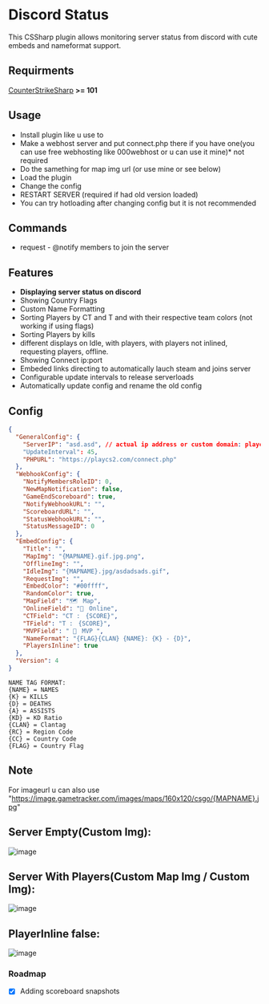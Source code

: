 # Discord Status
This CSSharp plugin allows monitoring server status from discord with cute embeds and nameformat support.

## Requirments
[CounterStrikeSharp](https://github.com/roflmuffin/CounterStrikeSharp/) **>= 101**

## Usage
- Install plugin like u use to
- Make a webhost server and put connect.php there if you have one(you can use free webhosting like 000webhost or u can use it mine)* not required
- Do the samething for map img url (or use mine or see below)
- Load the plugin
- Change the config
- RESTART SERVER (required if had old version loaded)
- You can try hotloading after changing config but it is not recommended
## Commands
- request - @notify members to join the server
## Features
- **Displaying server status on discord**
- Showing Country Flags
- Custom Name Formatting
- Sorting Players by CT and T and with their respective team colors (not working if using flags)
- Sorting Players by kills
- different displays on Idle, with players, with players not inlined, requesting players, offline.
- Showing Connect ip:port
- Embeded links directing to automatically lauch steam and joins server
- Configurable update intervals to release serverloads
- Automatically update config and rename the old config

## Config
```json
{
  "GeneralConfig": {
    "ServerIP": "asd.asd", // actual ip address or custom domain: playcs2.com
    "UpdateInterval": 45,
    "PHPURL": "https://playcs2.com/connect.php"
  },
  "WebhookConfig": {
    "NotifyMembersRoleID": 0,
    "NewMapNotification": false,
    "GameEndScoreboard": true,
    "NotifyWebhookURL": "",
    "ScoreboardURL": "",
    "StatusWebhookURL": "",
    "StatusMessageID": 0
  },
  "EmbedConfig": {
    "Title": "",
    "MapImg": "{MAPNAME}.gif.jpg.png",
    "OfflineImg": "",
    "IdleImg": "{MAPNAME}.jpg/asdadsads.gif",
    "RequestImg": "",
    "EmbedColor": "#00ffff",
    "RandomColor": true,
    "MapField": "🗺️ㅤMap",
    "OnlineField": "👥ㅤOnline",
    "CTField": "CT :ㅤ{SCORE}",
    "TField": "T :ㅤ{SCORE}",
    "MVPField": " 👑ㅤMVP ",
    "NameFormat": "{FLAG}{CLAN} {NAME}: {K} - {D}",
    "PlayersInline": true
  },
  "Version": 4
}
```
```
NAME TAG FORMAT:
{NAME} = NAMES
{K} = KILLS
{D} = DEATHS
{A} = ASSISTS
{KD} = KD Ratio
{CLAN} = Clantag
{RC} = Region Code
{CC} = Country Code
{FLAG} = Country Flag
```
## Note
For imageurl u can also use "https://image.gametracker.com/images/maps/160x120/csgo/{MAPNAME}.jpg"

## Server Empty(Custom Img):
![image](https://github.com/Tian7777/DiscordStatus/assets/41808115/ec6b771e-8518-4bcc-8965-6c575e584f76)
## Server With Players(Custom Map Img / Custom Img):
![image](https://github.com/Tian7777/DiscordStatus/assets/41808115/236c572d-84a3-4faf-b37e-985b58388e16)
## PlayerInline false:
![image](https://github.com/Tian7777/DiscordStatus/assets/41808115/ba1d5075-094f-405c-8c44-326fa7d1f69d)

### Roadmap
- [x] Adding scoreboard snapshots 
